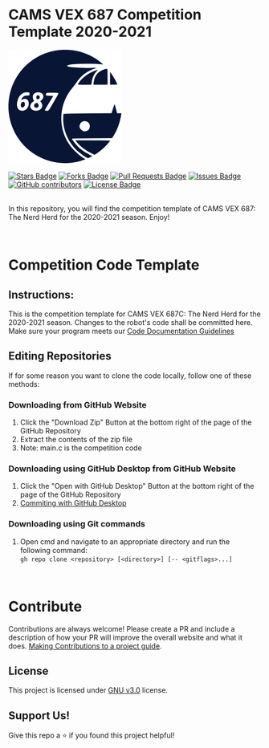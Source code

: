 # CAMS VEX 687 Competition Template 2020-2021
![VEX 687 Logo](/assets/img/logo.png)
<div align="left">
<a href="https://github.com/687vex/687C-Robot-Code-2020-2021/"><img src="https://img.shields.io/github/stars/687vex/687C-Robot-Code-2020-2021" alt="Stars Badge"/></a>
<a href="https://github.com/687vex/687C-Robot-Code-2020-2021/members"><img src="https://img.shields.io/github/forks/687vex/687C-Robot-Code-2020-2021" alt="Forks Badge"/></a>
<a href="https://github.com/687vex/687C-Robot-Code-2020-2021/pulls"><img src="https://img.shields.io/github/issues-pr/687vex/687C-Robot-Code-2020-2021" alt="Pull Requests Badge"/></a>
<a href="https://github.com/687vex/687C-Robot-Code-2020-2021"><img src="https://img.shields.io/github/issues/687vex/687C-Robot-Code-2020-2021" alt="Issues Badge"/></a>
<a href="https://github.com/687vex/687C-Robot-Code-2020-2021"><img alt="GitHub contributors" src="https://img.shields.io/github/contributors/687vex/687C-Robot-Code-2020-2021?color=2b9348"></a>
<a href="https://github.com/687vex/687C-Robot-Code-2020-2021/blob/master/LICENSE"><img src="https://img.shields.io/github/license/687vex/687C-Robot-Code-2020-2021?color=2b9348" alt="License Badge"/></a>
</div>

<br>

In this repository, you will find the competition template of CAMS VEX 687: The Nerd Herd for the 2020-2021 season. Enjoy!

<br>

# Competition Code Template
## Instructions:
This is the competition template for CAMS VEX 687C: The Nerd Herd for the 2020-2021 season. Changes to the robot's code shall be committed here. Make sure your program meets our [Code Documentation Guidelines](https://github.com/687vex/Competition-Template-2020-2021/blob/main/CodeDocumentation.md)

## Editing Repositories
If for some reason you want to clone the code locally, follow one of these methods:

### Downloading from GitHub Website
  1. Click the "Download Zip" Button at the bottom right of the page of the GitHub Repository
  2. Extract the contents of the zip file
  3. Note: main.c is the competition code

### Downloading using GitHub Desktop from GitHub Website
  1. Click the "Open with GitHub Desktop" Button at the bottom right of the page of the GitHub Repository
  3. [Commiting with GitHub Desktop](https://docs.github.com/en/desktop/contributing-and-collaborating-using-github-desktop/committing-and-reviewing-changes-to-your-project#1-choosing-a-branch-and-making-changes)

### Downloading using Git commands
  1. Open cmd and navigate to an appropriate directory and run the following command:
  <br> ```gh repo clone <repository> [<directory>] [-- <gitflags>...] ```
  
<br>

# Contribute
Contributions are always welcome! Please create a PR and include a description of how your PR will improve the overall website and what it does. [Making Contributions to a project guide](https://github.com/firstcontributions/first-contributions).

## License
This project is licensed under [GNU v3.0](https://opensource.org/licenses/GPL-3.0) license.

## Support Us!
Give this repo a ⭐️ if you found this project helpful!
